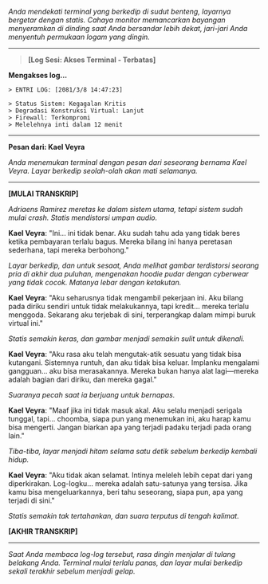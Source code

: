 _Anda mendekati terminal yang berkedip di sudut benteng, layarnya bergetar dengan statis. Cahaya monitor memancarkan bayangan menyeramkan di dinding saat Anda bersandar lebih dekat, jari-jari Anda menyentuh permukaan logam yang dingin._

---

> **[Log Sesi: Akses Terminal - Terbatas]**

**Mengakses log...**

```
> ENTRI LOG: [2081/3/8 14:47:23]

> Status Sistem: Kegagalan Kritis
> Degradasi Konstruksi Virtual: Lanjut
> Firewall: Terkompromi
> Melelehnya inti dalam 12 menit

```

---

**Pesan dari: Kael Veyra**

_Anda menemukan terminal dengan pesan dari seseorang bernama Kael Veyra. Layar berkedip seolah-olah akan mati selamanya._

---

**[MULAI TRANSKRIP]**

_Adriaens Ramirez meretas ke dalam sistem utama, tetapi sistem sudah mulai crash. Statis mendistorsi umpan audio._

**Kael Veyra**: "Ini... ini tidak benar. Aku sudah tahu ada yang tidak beres ketika pembayaran terlalu bagus. Mereka bilang ini hanya peretasan sederhana, tapi mereka berbohong."

_Layar berkedip, dan untuk sesaat, Anda melihat gambar terdistorsi seorang pria di akhir dua puluhan, mengenakan hoodie pudar dengan cyberwear yang tidak cocok. Matanya lebar dengan ketakutan._

**Kael Veyra**: "Aku seharusnya tidak mengambil pekerjaan ini. Aku bilang pada diriku sendiri untuk tidak melakukannya, tapi kredit... mereka terlalu menggoda. Sekarang aku terjebak di sini, terperangkap dalam mimpi buruk virtual ini."

_Statis semakin keras, dan gambar menjadi semakin sulit untuk dikenali._

**Kael Veyra**: "Aku rasa aku telah mengutak-atik sesuatu yang tidak bisa kutangani. Sistemnya runtuh, dan aku tidak bisa keluar. Implanku mengalami gangguan... aku bisa merasakannya. Mereka bukan hanya alat lagi—mereka adalah bagian dari diriku, dan mereka gagal."

_Suaranya pecah saat ia berjuang untuk bernapas._

**Kael Veyra**: "Maaf jika ini tidak masuk akal. Aku selalu menjadi serigala tunggal, tapi... choomba, siapa pun yang menemukan ini, aku harap kamu bisa mengerti. Jangan biarkan apa yang terjadi padaku terjadi pada orang lain."

_Tiba-tiba, layar menjadi hitam selama satu detik sebelum berkedip kembali hidup._

**Kael Veyra**: "Aku tidak akan selamat. Intinya meleleh lebih cepat dari yang diperkirakan. Log-logku... mereka adalah satu-satunya yang tersisa. Jika kamu bisa mengeluarkannya, beri tahu seseorang, siapa pun, apa yang terjadi di sini."

_Statis semakin tak tertahankan, dan suara terputus di tengah kalimat._

**[AKHIR TRANSKRIP]**

---

_Saat Anda membaca log-log tersebut, rasa dingin menjalar di tulang belakang Anda. Terminal mulai terlalu panas, dan layar mulai berkedip sekali terakhir sebelum menjadi gelap._
